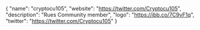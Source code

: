 {
  "name": "cryptocu105",
  "website": "https://twitter.com/Cryptocu105",
  "description": "Rues Community member",
  "logo": "https://ibb.co/7C9vF1q",
  "twitter": "https://twitter.com/Cryptocu105"
}
